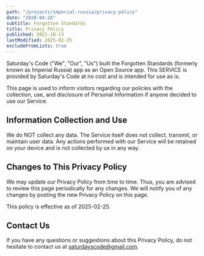 ```yaml
---
path: "/projects/imperial-russia/privacy-policy"
date: "2020-04-26"
subtitle: Forgotten Standards
title: Privacy Policy
published: 2021-10-13
lastModified: 2025-02-25
excludeFromLists: true
---
```


Saturday's Code ("We", "Our", "Us") built the Forgotten Standards (formerly known as Imperial Russia) app as an Open Source app. This SERVICE is provided by Saturday's Code at no cost and is intended for use as is.

This page is used to inform visitors regarding our policies with the collection, use, and disclosure of Personal Information if anyone decided to use our Service.

## Information Collection and Use

We do NOT collect any data. The Service itself does not collect, transmit, or maintain user data. Any actions performed with our Service will be retained on your device and is not collected by us in any way.

## Changes to This Privacy Policy

We may update our Privacy Policy from time to time. Thus, you are advised to review this page periodically for any changes. We will notify you of any changes by posting the new Privacy Policy on this page.

This policy is effective as of 2025-02-25.

## Contact Us

If you have any questions or suggestions about this Privacy Policy, do not hesitate to contact us at saturdayscode@gmail.com.